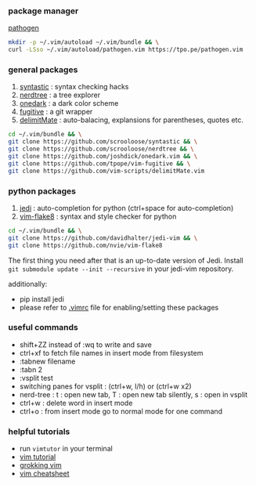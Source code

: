 ### package manager 

[pathogen](https://github.com/tpope/vim-pathogen)

```bash
mkdir -p ~/.vim/autoload ~/.vim/bundle && \
curl -LSso ~/.vim/autoload/pathogen.vim https://tpo.pe/pathogen.vim
```


### general packages
1. [syntastic](https://github.com/vim-syntastic/syntastic) : syntax checking hacks
2. [nerdtree](https://github.com/scrooloose/nerdtree) : a tree explorer
3. [onedark](https://github.com/joshdick/onedark.vim) : a dark color scheme
4. [fugitive](https://github.com/tpope/vim-fugitive) : a git wrapper
5. [delimitMate](https://github.com/Raimondi/delimitMate) : auto-balacing, explansions for parentheses, quotes etc.

```bash
cd ~/.vim/bundle && \
git clone https://github.com/scrooloose/syntastic && \
git clone https://github.com/scrooloose/nerdtree && \
git clone https://github.com/joshdick/onedark.vim && \
git clone https://github.com/tpope/vim-fugitive && \
git clone https://github.com/vim-scripts/delimitMate.vim 
```

### python packages
1. [jedi](https://github.com/davidhalter/jedi-vim) : auto-completion for python (ctrl+space for auto-completion)
2. [vim-flake8](https://github.com/nvie/vim-flake8) : syntax and style checker for python

```bash
cd ~/.vim/bundle && \
git clone https://github.com/davidhalter/jedi-vim && \
git clone https://github.com/nvie/vim-flake8
```

The first thing you need after that is an up-to-date version of Jedi. Install
``git submodule update --init --recursive`` in your jedi-vim repository.

additionally:
* pip install jedi
* please refer to [.vimrc](.vimrc) file for enabling/setting these packages

### useful commands
* shift+ZZ instead of :wq to write and save
* ctrl+xf to fetch file names in insert mode from filesystem
* :tabnew filename
* :tabn 2
* :vsplit test
* switching panes for vsplit : (ctrl+w, l/h) or (ctrl+w x2)
* nerd-tree : t : open new tab, T : open new tab silently, s : open in vsplit
* ctrl+w : delete word in insert mode
* ctrl+o : from insert mode go to normal mode for one command

### helpful tutorials
* run ```vimtutor``` in your terminal
* [vim tutorial](https://danielmiessler.com/study/vim/)
* [grokking vim](https://stackoverflow.com/questions/1218390/what-is-your-most-productive-shortcut-with-vim)
* [vim cheatsheet](http://www.fprintf.net/vimCheatSheet.html) 
